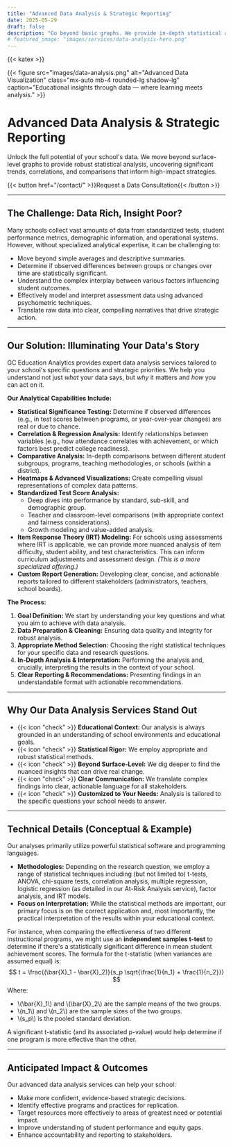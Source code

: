 ```yaml
---
title: "Advanced Data Analysis & Strategic Reporting"
date: 2025-05-29
draft: false
description: "Go beyond basic graphs. We provide in-depth statistical analysis, predictive insights, and customized reporting to drive strategic decision-making in your school."
# featured_image: "images/services/data-analysis-hero.png"
---
```


<!-- Calendly badge widget begin -->
<link href="https://assets.calendly.com/assets/external/widget.css" rel="stylesheet">
<script src="https://assets.calendly.com/assets/external/widget.js" type="text/javascript" async></script>
<script type="text/javascript">window.onload = function() { Calendly.initBadgeWidget({ url: 'https://calendly.com/gcastillo-gceducationanalytics', text: 'Schedule a meeting', color: '#0069ff', textColor: '#ffffff', branding: true }); }</script>
<!-- Calendly badge widget end -->

{{< katex >}} <div class="text-center">
  {{< figure src="images/data-analysis.png" alt="Advanced Data Visualization" class="mx-auto mb-4 rounded-lg shadow-lg" caption="Educational insights through data — where learning meets analysis." >}}
  </div>

# Advanced Data Analysis & Strategic Reporting

Unlock the full potential of your school's data. We move beyond surface-level graphs to provide robust statistical analysis, uncovering significant trends, correlations, and comparisons that inform high-impact strategies.

<div class="text-center mt-8 mb-12">
  {{< button href="/contact/" >}}Request a Data Consultation{{< /button >}}
</div>

---

## The Challenge: Data Rich, Insight Poor?

Many schools collect vast amounts of data from standardized tests, student performance metrics, demographic information, and operational systems. However, without specialized analytical expertise, it can be challenging to:
* Move beyond simple averages and descriptive summaries.
* Determine if observed differences between groups or changes over time are statistically significant.
* Understand the complex interplay between various factors influencing student outcomes.
* Effectively model and interpret assessment data using advanced psychometric techniques.
* Translate raw data into clear, compelling narratives that drive strategic action.

---

## Our Solution: Illuminating Your Data's Story

GC Education Analytics provides expert data analysis services tailored to your school's specific questions and strategic priorities. We help you understand not just *what* your data says, but *why* it matters and *how* you can act on it.

**Our Analytical Capabilities Include:**

* **Statistical Significance Testing:** Determine if observed differences (e.g., in test scores between programs, or year-over-year changes) are real or due to chance.
* **Correlation & Regression Analysis:** Identify relationships between variables (e.g., how attendance correlates with achievement, or which factors best predict college readiness).
* **Comparative Analysis:** In-depth comparisons between different student subgroups, programs, teaching methodologies, or schools (within a district).
* **Heatmaps & Advanced Visualizations:** Create compelling visual representations of complex data patterns.
* **Standardized Test Score Analysis:**
    * Deep dives into performance by standard, sub-skill, and demographic group.
    * Teacher and classroom-level comparisons (with appropriate context and fairness considerations).
    * Growth modeling and value-added analysis.
* **Item Response Theory (IRT) Modeling:** For schools using assessments where IRT is applicable, we can provide more nuanced analysis of item difficulty, student ability, and test characteristics. This can inform curriculum adjustments and assessment design. *(This is a more specialized offering.)*
* **Custom Report Generation:** Developing clear, concise, and actionable reports tailored to different stakeholders (administrators, teachers, school boards).

**The Process:**

1.  **Goal Definition:** We start by understanding your key questions and what you aim to achieve with data analysis.
2.  **Data Preparation & Cleaning:** Ensuring data quality and integrity for robust analysis.
3.  **Appropriate Method Selection:** Choosing the right statistical techniques for your specific data and research questions.
4.  **In-Depth Analysis & Interpretation:** Performing the analysis and, crucially, interpreting the results in the context of your school.
5.  **Clear Reporting & Recommendations:** Presenting findings in an understandable format with actionable recommendations.

---

## Why Our Data Analysis Services Stand Out

-   {{< icon "check" >}} **Educational Context:** Our analysis is always grounded in an understanding of school environments and educational goals.
-   {{< icon "check" >}} **Statistical Rigor:** We employ appropriate and robust statistical methods.
-   {{< icon "check" >}} **Beyond Surface-Level:** We dig deeper to find the nuanced insights that can drive real change.
-   {{< icon "check" >}} **Clear Communication:** We translate complex findings into clear, actionable language for all stakeholders.
-   {{< icon "check" >}} **Customized to Your Needs:** Analysis is tailored to the specific questions your school needs to answer.

---

## Technical Details (Conceptual & Example)

Our analyses primarily utilize powerful statistical software and programming languages.

* **Methodologies:** Depending on the research question, we employ a range of statistical techniques including (but not limited to) t-tests, ANOVA, chi-square tests, correlation analysis, multiple regression, logistic regression (as detailed in our At-Risk Analysis service), factor analysis, and IRT models.
* **Focus on Interpretation:** While the statistical methods are important, our primary focus is on the correct application and, most importantly, the practical interpretation of the results within your educational context.

For instance, when comparing the effectiveness of two different instructional programs, we might use an **independent samples t-test** to determine if there's a statistically significant difference in mean student achievement scores. The formula for the t-statistic (when variances are assumed equal) is:
$$ t = \frac{(\bar{X}_1 - \bar{X}_2)}{s_p \sqrt{\frac{1}{n_1} + \frac{1}{n_2}}} $$
Where:
* \\(\bar{X}_1\\) and \\(\bar{X}_2\\) are the sample means of the two groups.
* \\(n_1\\) and \\(n_2\\) are the sample sizes of the two groups.
* \\(s_p\\) is the pooled standard deviation.

A significant t-statistic (and its associated p-value) would help determine if one program is more effective than the other.

---
## Anticipated Impact & Outcomes
Our advanced data analysis services can help your school:
-   Make more confident, evidence-based strategic decisions.
-   Identify effective programs and practices for replication.
-   Target resources more effectively to areas of greatest need or potential impact.
-   Improve understanding of student performance and equity gaps.
-   Enhance accountability and reporting to stakeholders.
